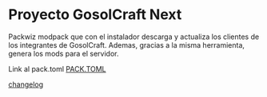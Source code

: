 # Proyecto GosolCraft Next

Packwiz modpack que con el instalador descarga y actualiza los clientes de los integrantes de GosolCraft. Ademas, gracias a la misma herramienta, genera los mods
para el servidor.

Link al pack.toml
[PACK.TOML](https://kaliuu.github.io/gosolnext/pack.toml)

[changelog](https://kaliuu.github.io/gosolnext/changelogGosol.html)